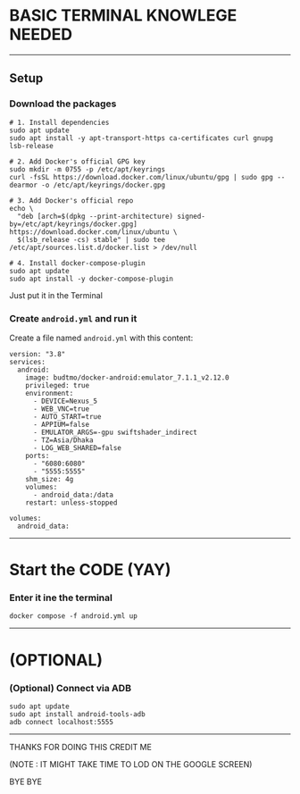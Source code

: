 # BASIC TERMINAL KNOWLEGE NEEDED
---

## Setup

### Download the packages

```
# 1. Install dependencies
sudo apt update
sudo apt install -y apt-transport-https ca-certificates curl gnupg lsb-release

# 2. Add Docker's official GPG key
sudo mkdir -m 0755 -p /etc/apt/keyrings
curl -fsSL https://download.docker.com/linux/ubuntu/gpg | sudo gpg --dearmor -o /etc/apt/keyrings/docker.gpg

# 3. Add Docker's official repo
echo \
  "deb [arch=$(dpkg --print-architecture) signed-by=/etc/apt/keyrings/docker.gpg] https://download.docker.com/linux/ubuntu \
  $(lsb_release -cs) stable" | sudo tee /etc/apt/sources.list.d/docker.list > /dev/null

# 4. Install docker-compose-plugin
sudo apt update
sudo apt install -y docker-compose-plugin
```
Just put it in the Terminal

### Create `android.yml` and run it

Create a file named `android.yml` with this content:

```
version: "3.8"
services:
  android:
    image: budtmo/docker-android:emulator_7.1.1_v2.12.0
    privileged: true
    environment:
      - DEVICE=Nexus_5
      - WEB_VNC=true
      - AUTO_START=true
      - APPIUM=false
      - EMULATOR_ARGS=-gpu swiftshader_indirect
      - TZ=Asia/Dhaka
      - LOG_WEB_SHARED=false
    ports:
      - "6080:6080"
      - "5555:5555"
    shm_size: 4g
    volumes:
      - android_data:/data
    restart: unless-stopped

volumes:
  android_data:

```

---
# Start the CODE (YAY)

### Enter it ine the terminal

```
docker compose -f android.yml up
```
---
#   (OPTIONAL) 
### (Optional) Connect via ADB
```
sudo apt update
sudo apt install android-tools-adb
adb connect localhost:5555
```
---
THANKS FOR DOING THIS CREDIT ME

(NOTE : IT MIGHT TAKE TIME TO LOD ON THE GOOGLE SCREEN)

BYE BYE

